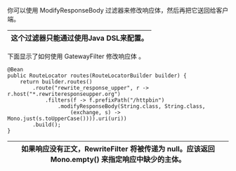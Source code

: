 你可以使用 ModifyResponseBody 过滤器来修改响应体，然后再把它送回给客户端。

| 这个过滤器只能通过使用Java DSL来配置。 |
| --- |


下面显示了如何使用 GatewayFilter 修改响应体 。



```plain
@Bean
public RouteLocator routes(RouteLocatorBuilder builder) {
    return builder.routes()
        .route("rewrite_response_upper", r -> r.host("*.rewriteresponseupper.org")
            .filters(f -> f.prefixPath("/httpbin")
                .modifyResponseBody(String.class, String.class,
                    (exchange, s) -> Mono.just(s.toUpperCase()))).uri(uri))
        .build();
}
```



| 如果响应没有正文，RewriteFilter 将被传递为 null。应该返回 Mono.empty() 来指定响应中缺少的主体。 |
| --- |


